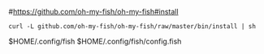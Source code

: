 
#https://github.com/oh-my-fish/oh-my-fish#install

`curl -L github.com/oh-my-fish/oh-my-fish/raw/master/bin/install | sh`

$HOME/.config/fish
$HOME/.config/fish/config.fish

